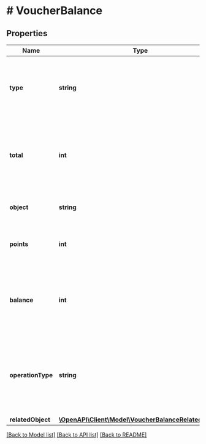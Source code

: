 # # VoucherBalance

## Properties

Name | Type | Description | Notes
------------ | ------------- | ------------- | -------------
**type** | **string** | The type of voucher whose balance is being adjusted due to the transaction. | [optional]
**total** | **int** | The number of all points or credits accumulated on the card as affected by add or subtract operations. | [optional]
**object** | **string** | The type of the object represented by the JSON. | [optional] [default to 'balance']
**points** | **int** | Points added or subtracted in the transaction of a loyalty card. | [optional]
**balance** | **int** | The available points or credits on the card after the transaction as affected by redemption or rollback. | [optional]
**operationType** | **string** | The type of the operation being performed. The operation type is &#x60;AUTOMATIC&#x60; if it is an automatic redemption. | [optional]
**relatedObject** | [**\OpenAPI\Client\Model\VoucherBalanceRelatedObject**](VoucherBalanceRelatedObject.md) |  | [optional]

[[Back to Model list]](../../README.md#models) [[Back to API list]](../../README.md#endpoints) [[Back to README]](../../README.md)
